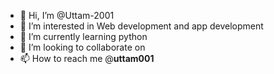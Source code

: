 - 👋 Hi, I’m @Uttam-2001
- 👀 I’m interested in Web development and app development
- 🌱 I’m currently learning python
- 💞️ I’m looking to collaborate on 
- 📫 How to reach me @____uttam001____

<!---
Uttam-2001/Uttam-2001 is a ✨ special ✨ repository because its `README.md` (this file) appears on your GitHub profile.
You can click the Preview link to take a look at your changes.
--->
